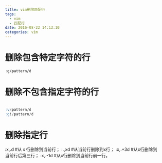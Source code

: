 ```yaml
---
title: vim删除匹配行
tags:
  - vim
  - 匹配行
date: 2016-08-22 14:13:10
categories: vim
---
```

# 删除包含特定字符的行
```bash
:g/pattern/d   
 ```

# 删除不包含指定字符的行
```sql

:v/pattern/d
:g!/pattern/d
 ```


# 删除指定行
:x,.d #从ｘ行删除到当前行；
:.,xd #从当前行删除到x行；
:x,.+3d #从x行删除到当前行后第三行；
:x,.-1d #从x行删除到当前行前一行。
